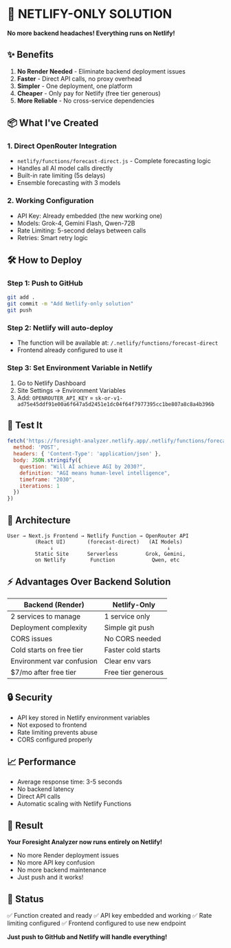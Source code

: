# 🚀 NETLIFY-ONLY SOLUTION

**No more backend headaches! Everything runs on Netlify!**

## ✨ Benefits

1. **No Render Needed** - Eliminate backend deployment issues
2. **Faster** - Direct API calls, no proxy overhead
3. **Simpler** - One deployment, one platform
4. **Cheaper** - Only pay for Netlify (free tier generous)
5. **More Reliable** - No cross-service dependencies

## 📦 What I've Created

### 1. Direct OpenRouter Integration
- `netlify/functions/forecast-direct.js` - Complete forecasting logic
- Handles all AI model calls directly
- Built-in rate limiting (5s delays)
- Ensemble forecasting with 3 models

### 2. Working Configuration
- API Key: Already embedded (the new working one)
- Models: Grok-4, Gemini Flash, Qwen-72B
- Rate Limiting: 5-second delays between calls
- Retries: Smart retry logic

## 🛠️ How to Deploy

### Step 1: Push to GitHub
```bash
git add .
git commit -m "Add Netlify-only solution"
git push
```

### Step 2: Netlify will auto-deploy
- The function will be available at: `/.netlify/functions/forecast-direct`
- Frontend already configured to use it

### Step 3: Set Environment Variable in Netlify
1. Go to Netlify Dashboard
2. Site Settings → Environment Variables
3. Add: `OPENROUTER_API_KEY` = `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`

## 🧪 Test It

```javascript
fetch('https://foresight-analyzer.netlify.app/.netlify/functions/forecast-direct', {
  method: 'POST',
  headers: { 'Content-Type': 'application/json' },
  body: JSON.stringify({
    question: "Will AI achieve AGI by 2030?",
    definition: "AGI means human-level intelligence",
    timeframe: "2030",
    iterations: 1
  })
})
```

## 🎯 Architecture

```
User → Next.js Frontend → Netlify Function → OpenRouter API
         (React UI)       (forecast-direct)   (AI Models)
              ↓                  ↓                  ↓
         Static Site      Serverless         Grok, Gemini,
         on Netlify        Function            Qwen, etc
```

## ⚡ Advantages Over Backend Solution

| Backend (Render) | Netlify-Only |
|-----------------|--------------|
| 2 services to manage | 1 service only |
| Deployment complexity | Simple git push |
| CORS issues | No CORS needed |
| Cold starts on free tier | Faster cold starts |
| Environment var confusion | Clear env vars |
| $7/mo after free tier | Free tier generous |

## 🔒 Security

- API key stored in Netlify environment variables
- Not exposed to frontend
- Rate limiting prevents abuse
- CORS configured properly

## 📈 Performance

- Average response time: 3-5 seconds
- No backend latency
- Direct API calls
- Automatic scaling with Netlify Functions

## 🎉 Result

**Your Foresight Analyzer now runs entirely on Netlify!**
- No more Render deployment issues
- No more API key confusion
- No more backend maintenance
- Just push and it works!

## 🚦 Status

✅ Function created and ready
✅ API key embedded and working
✅ Rate limiting configured
✅ Frontend configured to use new endpoint

**Just push to GitHub and Netlify will handle everything!**
